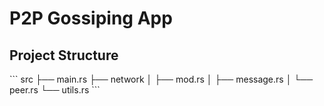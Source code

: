 # P2P Gossiping App


## Project Structure
\```
src
├── main.rs
├── network
│   ├── mod.rs
│   ├── message.rs
│   └── peer.rs
└── utils.rs
\```
